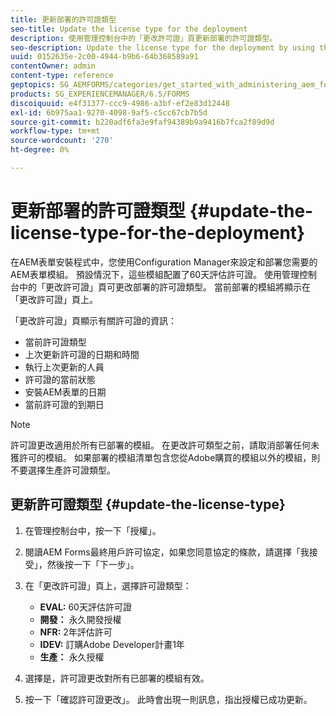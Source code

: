 ```yaml
---
title: 更新部署的許可證類型
seo-title: Update the license type for the deployment
description: 使用管理控制台中的「更改許可證」頁更新部署的許可證類型。
seo-description: Update the license type for the deployment by using the Change License page in administration console.
uuid: 0152635e-2c00-4944-b9b6-64b368589a91
contentOwner: admin
content-type: reference
geptopics: SG_AEMFORMS/categories/get_started_with_administering_aem_forms_on_jee
products: SG_EXPERIENCEMANAGER/6.5/FORMS
discoiquuid: e4f31377-ccc9-4986-a3bf-ef2e83d12448
exl-id: 6b975aa1-9270-4098-9af5-c5cc67cb7b5d
source-git-commit: b220adf6fa3e9faf94389b9a9416b7fca2f89d9d
workflow-type: tm+mt
source-wordcount: '270'
ht-degree: 0%

---
```


# 更新部署的許可證類型 {#update-the-license-type-for-the-deployment}

在AEM表單安裝程式中，您使用Configuration Manager來設定和部署您需要的AEM表單模組。 預設情況下，這些模組配置了60天評估許可證。 使用管理控制台中的「更改許可證」頁可更改部署的許可證類型。 當前部署的模組將顯示在「更改許可證」頁上。

「更改許可證」頁顯示有關許可證的資訊：

* 當前許可證類型
* 上次更新許可證的日期和時間
* 執行上次更新的人員
* 許可證的當前狀態
* 安裝AEM表單的日期
* 當前許可證的到期日

>[!NOTE]
>
>許可證更改適用於所有已部署的模組。 在更改許可類型之前，請取消部署任何未獲許可的模組。 如果部署的模組清單包含您從Adobe購買的模組以外的模組，則不要選擇生產許可證類型。

## 更新許可證類型 {#update-the-license-type}

1. 在管理控制台中，按一下「授權」。
1. 閱讀AEM Forms最終用戶許可協定，如果您同意協定的條款，請選擇「我接受」，然後按一下「下一步」。
1. 在「更改許可證」頁上，選擇許可證類型：

   * **EVAL:** 60天評估許可證
   * **開發：** 永久開發授權
   * **NFR:** 2年評估許可
   * **IDEV:** 訂購Adobe Developer計畫1年
   * **生產：** 永久授權

1. 選擇是，許可證更改對所有已部署的模組有效。
1. 按一下「確認許可證更改」。 此時會出現一則訊息，指出授權已成功更新。
